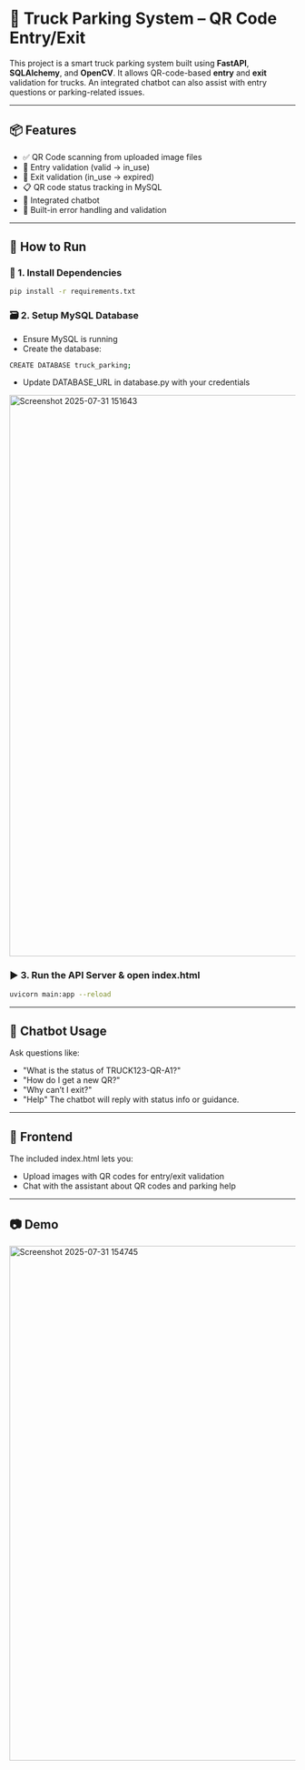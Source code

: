 # 🚚 Truck Parking System – QR Code Entry/Exit

This project is a smart truck parking system built using **FastAPI**, **SQLAlchemy**, and **OpenCV**. It allows QR-code-based **entry** and **exit** validation for trucks. An integrated chatbot can also assist with entry questions or parking-related issues.

---

## 📦 Features

- ✅ QR Code scanning from uploaded image files
- 🛂 Entry validation (valid → in_use)
- 🚪 Exit validation (in_use → expired)
- 📋 QR code status tracking in MySQL
- 💬 Integrated chatbot
- 🔐 Built-in error handling and validation

---

## 🚀 How to Run

### 🧩 1. Install Dependencies

```bash
pip install -r requirements.txt
```
### 🗃️ 2. Setup MySQL Database

- Ensure MySQL is running
- Create the database:
```bash
CREATE DATABASE truck_parking;
```
- Update DATABASE_URL in database.py with your credentials

<img width="1101" height="987" alt="Screenshot 2025-07-31 151643" src="https://github.com/user-attachments/assets/75d41720-0a2d-494e-bfac-7ed326049172" />


### ▶️ 3. Run the API Server & open index.html 
```bash
uvicorn main:app --reload
```
---
## 💬 Chatbot Usage
Ask questions like:
- "What is the status of TRUCK123-QR-A1?"
- "How do I get a new QR?"
- "Why can’t I exit?"
- "Help"
The chatbot will reply with status info or guidance.
---
## 🧪 Frontend
The included index.html lets you:
- Upload images with QR codes for entry/exit validation
- Chat with the assistant about QR codes and parking help
---
## 📷 Demo
<img width="802" height="905" alt="Screenshot 2025-07-31 154745" src="https://github.com/user-attachments/assets/2b38ac2b-8fb8-47a4-b09f-ee822f71c610" />
